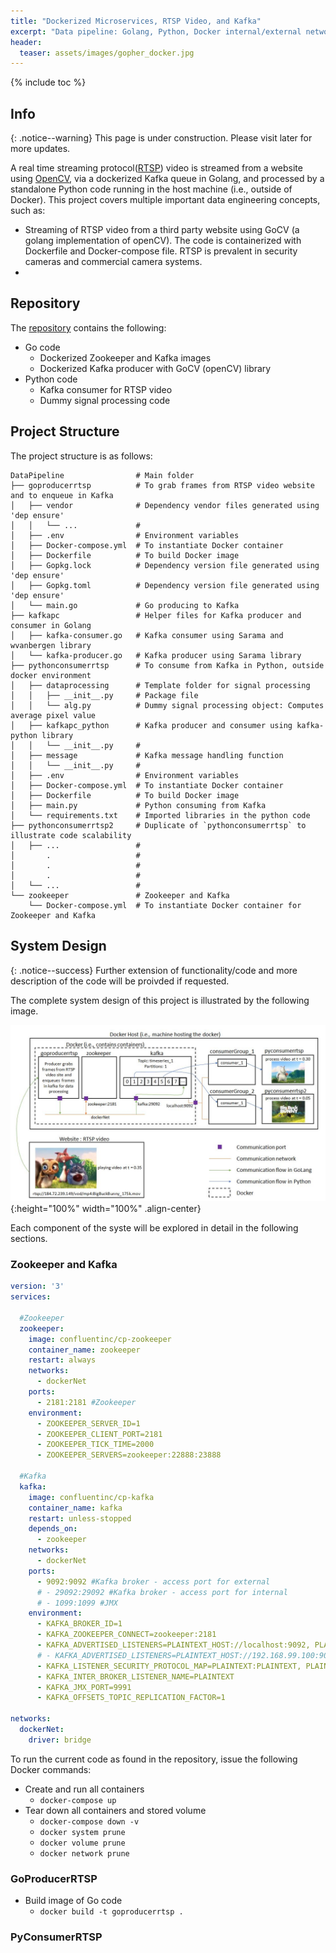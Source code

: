 ```yaml
---
title: "Dockerized Microservices, RTSP Video, and Kafka"
excerpt: "Data pipeline: Golang, Python, Docker internal/external networking"
header:
  teaser: assets/images/gopher_docker.jpg
---
```


{% include toc %}

## Info

{: .notice--warning}
This page is under construction. Please visit later for more updates.

A real time streaming protocol([RTSP](https://en.wikipedia.org/wiki/Real_Time_Streaming_Protocol)) video is streamed from a website using [OpenCV](https://opencv.org/), via a dockerized Kafka queue in Golang, and processed by a standalone Python code running in the host machine (i.e., outside of Docker). This project covers multiple important data engineering concepts, such as:

+ Streaming of RTSP video from a third party website using GoCV (a golang implementation of openCV). The code is containerized with Dockerfile and Docker-compose file. RTSP is prevalent in security cameras and commercial camera systems.
+ 
  

## Repository

The [repository](https://github.com/Adaickalavan/DataPipeline) contains the following:

+ Go code
  + Dockerized Zookeeper and Kafka images
  + Dockerized Kafka producer with GoCV (openCV) library
+ Python code
  + Kafka consumer for RTSP video
  + Dummy signal processing code

## Project Structure

The project structure is as follows:

```text
DataPipeline                # Main folder
├── goproducerrtsp          # To grab frames from RTSP video website and to enqueue in Kafka
│   ├── vendor              # Dependency vendor files generated using 'dep ensure'
│   │   └── ...             #
│   ├── .env                # Environment variables
│   ├── Docker-compose.yml  # To instantiate Docker container
│   ├── Dockerfile          # To build Docker image
│   ├── Gopkg.lock          # Dependency version file generated using 'dep ensure'
│   ├── Gopkg.toml          # Dependency version file generated using 'dep ensure'
│   └── main.go             # Go producing to Kafka
├── kafkapc                 # Helper files for Kafka producer and consumer in Golang
│   ├── kafka-consumer.go   # Kafka consumer using Sarama and wvanbergen library
│   └── kafka-producer.go   # Kafka producer using Sarama library
├── pythonconsumerrtsp      # To consume from Kafka in Python, outside docker environment
│   ├── dataprocessing      # Template folder for signal processing
│   │   ├── __init__.py     # Package file
│   │   └── alg.py          # Dummy signal processing object: Computes average pixel value
│   ├── kafkapc_python      # Kafka producer and consumer using kafka-python library
│   │   └── __init__.py     #
│   ├── message             # Kafka message handling function
│   │   └── __init__.py     #
│   ├── .env                # Environment variables
│   ├── Docker-compose.yml  # To instantiate Docker container
│   ├── Dockerfile          # To build Docker image
│   ├── main.py             # Python consuming from Kafka
│   └── requirements.txt    # Imported libraries in the python code
├── pythonconsumerrtsp2     # Duplicate of `pythonconsumerrtsp` to illustrate code scalability
│   ├── ...                 #
│       .                   #
│       .                   #
│       .                   #
│   └── ...                 #
└── zookeeper               # Zookeeper and Kafka
    └── Docker-compose.yml  # To instantiate Docker container for Zookeeper and Kafka
```

## System Design

{: .notice--success}
Further extension of functionality/code and more description of the code will be proivded if requested.

The complete system design of this project is illustrated by the following image.

![pipeline](/assets/images/pipeline_01.jpg){:height="100%" width="100%" .align-center}

Each component of the syste will be explored in detail in the following sections.

### Zookeeper and Kafka

```yml
version: '3'
services:

  #Zookeeper
  zookeeper:
    image: confluentinc/cp-zookeeper
    container_name: zookeeper
    restart: always
    networks:
      - dockerNet
    ports:
      - 2181:2181 #Zookeeper
    environment:
      - ZOOKEEPER_SERVER_ID=1
      - ZOOKEEPER_CLIENT_PORT=2181
      - ZOOKEEPER_TICK_TIME=2000
      - ZOOKEEPER_SERVERS=zookeeper:22888:23888

  #Kafka
  kafka:
    image: confluentinc/cp-kafka
    container_name: kafka
    restart: unless-stopped
    depends_on:
      - zookeeper
    networks:
      - dockerNet
    ports:
      - 9092:9092 #Kafka broker - access port for external 
      # - 29092:29092 #Kafka broker - access port for internal
      # - 1099:1099 #JMX
    environment:
      - KAFKA_BROKER_ID=1
      - KAFKA_ZOOKEEPER_CONNECT=zookeeper:2181
      - KAFKA_ADVERTISED_LISTENERS=PLAINTEXT_HOST://localhost:9092, PLAINTEXT://kafka:29092
      # - KAFKA_ADVERTISED_LISTENERS=PLAINTEXT_HOST://192.168.99.100:9092, PLAINTEXT://kafka:29092
      - KAFKA_LISTENER_SECURITY_PROTOCOL_MAP=PLAINTEXT:PLAINTEXT, PLAINTEXT_HOST:PLAINTEXT
      - KAFKA_INTER_BROKER_LISTENER_NAME=PLAINTEXT
      - KAFKA_JMX_PORT=9991
      - KAFKA_OFFSETS_TOPIC_REPLICATION_FACTOR=1

networks:
  dockerNet:
    driver: bridge
```

To run the current code as found in the repository, issue the following Docker commands:

+ Create and run all containers
  + `docker-compose up`
+ Tear down all containers and stored volume
  + `docker-compose down -v`
  + `docker system prune`
  + `docker volume prune`
  + `docker network prune`


### GoProducerRTSP

+ Build image of Go code
  + `docker build -t goproducerrtsp .`


### PyConsumerRTSP

